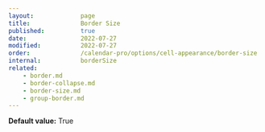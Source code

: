 ```yaml
---
layout:             page
title:              Border Size
published:          true
date:               2022-07-27
modified:           2022-07-27
order:              /calendar-pro/options/cell-appearance/border-size
internal:           borderSize
related:
    - border.md
    - border-collapse.md
    - border-size.md
    - group-border.md
---
```

**Default value:** True
